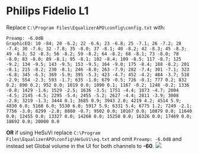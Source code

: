 # Philips Fidelio L1
Replace `C:\Program Files\EqualizerAPO\config\config.txt` with:
```
Preamp: -6.0dB
GraphicEQ: 10 -84; 20 -6.2; 22 -6.6; 23 -6.8; 25 -7.1; 26 -7.2; 28 -7.4; 30 -7.6; 32 -7.8; 35 -8.0; 37 -8.1; 40 -8.2; 42 -8.3; 45 -8.3; 49 -8.3; 52 -8.3; 56 -8.2; 59 -8.2; 64 -8.2; 68 -8.1; 73 -8.0; 78 -8.0; 83 -8.0; 89 -8.1; 95 -8.1; 102 -8.4; 109 -8.5; 117 -8.7; 125 -9.2; 134 -9.5; 143 -9.5; 153 -9.5; 164 -9.0; 175 -8.4; 188 -8.2; 201 -8.1; 215 -8.2; 230 -8.1; 246 -8.0; 263 -7.9; 282 -7.4; 301 -7.1; 323 -6.8; 345 -6.3; 369 -5.9; 395 -5.3; 423 -4.7; 452 -4.2; 484 -3.7; 518 -2.9; 554 -2.3; 593 -1.7; 635 -1.0; 679 -0.5; 726 -0.1; 777 0.2; 832 0.2; 890 0.2; 952 0.0; 1019 0.0; 1090 0.1; 1167 -0.2; 1248 -0.2; 1336 -0.8; 1429 -1.6; 1529 -2.5; 1636 -3.5; 1751 -4.4; 1873 -4.7; 2004 -4.5; 2145 -4.5; 2295 -5.4; 2455 -5.2; 2627 -4.4; 2811 -3.9; 3008 -2.8; 3219 -1.3; 3444 0.1; 3685 0.9; 3943 2.0; 4219 4.2; 4514 5.9; 4830 6.0; 5168 6.0; 5530 6.0; 5917 5.9; 6331 5.4; 6775 1.2; 7249 -2.1; 7756 -3.0; 8299 -2.8; 8880 -0.7; 9502 0.0; 10167 0.0; 10879 0.0; 11640 0.0; 12455 0.0; 13327 0.0; 14260 0.0; 15258 0.0; 16326 0.0; 17469 0.0; 18692 0.0; 20000 0.0
```
**OR** if using HeSuVi replace `C:\Program Files\EqualizerAPO\config\HeSuVi\eq.txt` and omit `Preamp: -6.0dB` and instead set Global volume in the UI for both channels to **-60**.
![](https://raw.githubusercontent.com/jaakkopasanen/AutoEq/master/results/Headphone.com/innerfidelity/onear/Philips%20Fidelio%20L1/Philips%20Fidelio%20L1.png)